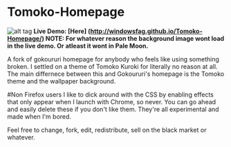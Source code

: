 # Tomoko-Homepage

![alt tag](screenshot.JPG "Homepage preview")
**Live Demo: [Here] (http://windowsfag.github.io/Tomoko-Homepage/) NOTE: For whatever reason the background image wont load in the live demo. Or atleast it wont in Pale Moon.**

A fork of gokoururi homepage for anybody who feels like using something broken. I settled on a theme of Tomoko Kuroki for literally no reason at all. The main differnece between this and Gokoururi's homepage is the Tomoko theme and the wallpaper background.

#Non Firefox users
I like to dick around with the CSS by enabling effects that only appear when I launch with Chrome, so never. You can go ahead and easily delete these if you don't like them. They're all experimental and made when I'm bored.

Feel free to change, fork, edit, redistribute, sell on the black market or whatever.
